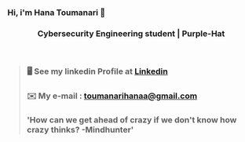 ### Hi, i'm Hana Toumanari 👋
<h3 align="center">Cybersecurity Engineering student | Purple-Hat</h3></br>

> ### 🖥️  See my linkedin Profile at [Linkedin](https://www.linkedin.com/in/hana-toumanari-53a3431a3/)</br>
> ### ✉️  My e-mail : toumanarihanaa@gmail.com</br>
 > ### 'How can we get ahead of crazy if we don't know how crazy thinks? -Mindhunter'</br>


<!--
**HANATM/HANATM** is a ✨ _special_ ✨ repository because its `README.md` (this file) appears on your GitHub profile.

Here are some ideas to get you started:

- 🔭 I’m currently working on ...
- 🌱 I’m currently learning ...
- 👯 I’m looking to collaborate on ...
- 🤔 I’m looking for help with ...
- 💬 Ask me about ...
- 📫 How to reach me: ...
- 😄 Pronouns: ...
- ⚡ Fun fact: ...
-->
